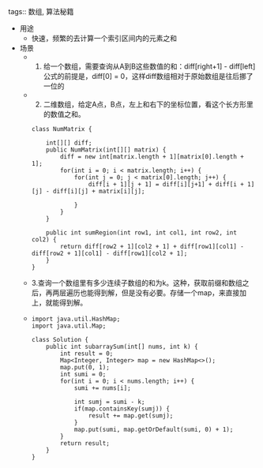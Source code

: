 tags:: 数组, 算法秘籍

- 用途
	- 快速，频繁的去计算一个索引区间内的元素之和
- 场景
	- 1. 给一个数组，需要查询从A到B这些数值的和：diff[right+1] - diff[left]公式的前提是，diff[0] = 0，这样diff数组相对于原始数组是往后挪了一位的
	- 2. 二维数组，给定A点，B点，左上和右下的坐标位置，看这个长方形里的数值之和。
	  ```
	  class NumMatrix {
	  
	      int[][] diff;
	      public NumMatrix(int[][] matrix) {
	          diff = new int[matrix.length + 1][matrix[0].length + 1];
	          for(int i = 0; i < matrix.length; i++) {
	              for(int j = 0; j < matrix[0].length; j++) {
	                  diff[i + 1][j + 1] = diff[i][j+1] + diff[i + 1][j] - diff[i][j] + matrix[i][j];
	                  
	              }
	          }
	      }
	      
	      public int sumRegion(int row1, int col1, int row2, int col2) {
	          return diff[row2 + 1][col2 + 1] + diff[row1][col1] - diff[row2 + 1][col1] - diff[row1][col2 + 1];
	      }
	  }
	  ```
	- 3.查询一个数组里有多少连续子数组的和为k。这种，获取前缀和数组之后，再两层遍历也能得到解，但是没有必要。存储一个map，来直接加上，就能得到解。
	- ```
	  import java.util.HashMap;
	  import java.util.Map;
	  
	  class Solution {
	      public int subarraySum(int[] nums, int k) {
	          int result = 0;
	          Map<Integer, Integer> map = new HashMap<>();
	          map.put(0, 1);
	          int sumi = 0;
	          for(int i = 0; i < nums.length; i++) {
	              sumi += nums[i];
	  
	              int sumj = sumi - k;
	              if(map.containsKey(sumj)) {
	                  result += map.get(sumj);
	              }
	              map.put(sumi, map.getOrDefault(sumi, 0) + 1);
	          }
	          return result;
	      }
	  }
	  ```